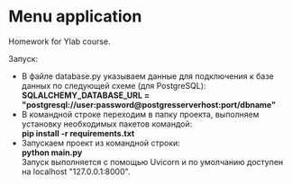 # Menu application
 Homework for Ylab course.

Запуск:
<ul>
 <li>В файле database.py указываем данные для подключения к базе данных по следующей схеме (для PostgreSQL):<br>
  <b>SQLALCHEMY_DATABASE_URL = "postgresql://user:password@postgresserverhost:port/dbname"</b></li>
 <li>В командной строке переходим в папку проекта, выполняем установку необходимых пакетов командой:<br>
  <b>pip install -r requirements.txt</b></li>
 <li>Запускаем проект из командной строки:<br>
  <b>python main.py</b><br>Запуск выполняется с помощью Uvicorn и по умолчанию доступен на localhost "127.0.0.1:8000".</li>
